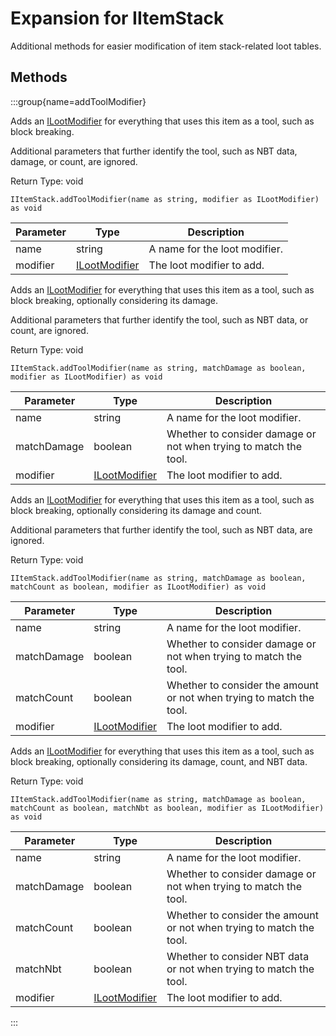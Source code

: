 # Expansion for IItemStack

Additional methods for easier modification of item stack-related loot tables.

## Methods

:::group{name=addToolModifier}

Adds an [ILootModifier](/vanilla/api/loot/modifiers/ILootModifier) for everything that uses this item as a tool, such as block breaking.

 Additional parameters that further identify the tool, such as NBT data, damage, or count, are ignored.

Return Type: void

```zenscript
IItemStack.addToolModifier(name as string, modifier as ILootModifier) as void
```

| Parameter | Type | Description |
|-----------|------|-------------|
| name | string | A name for the loot modifier. |
| modifier | [ILootModifier](/vanilla/api/loot/modifiers/ILootModifier) | The loot modifier to add. |


Adds an [ILootModifier](/vanilla/api/loot/modifiers/ILootModifier) for everything that uses this item as a tool, such as block breaking, optionally
 considering its damage.

 Additional parameters that further identify the tool, such as NBT data, or count, are ignored.

Return Type: void

```zenscript
IItemStack.addToolModifier(name as string, matchDamage as boolean, modifier as ILootModifier) as void
```

| Parameter | Type | Description |
|-----------|------|-------------|
| name | string | A name for the loot modifier. |
| matchDamage | boolean | Whether to consider damage or not when trying to match the tool. |
| modifier | [ILootModifier](/vanilla/api/loot/modifiers/ILootModifier) | The loot modifier to add. |


Adds an [ILootModifier](/vanilla/api/loot/modifiers/ILootModifier) for everything that uses this item as a tool, such as block breaking, optionally
 considering its damage and count.

 Additional parameters that further identify the tool, such as NBT data, are ignored.

Return Type: void

```zenscript
IItemStack.addToolModifier(name as string, matchDamage as boolean, matchCount as boolean, modifier as ILootModifier) as void
```

| Parameter | Type | Description |
|-----------|------|-------------|
| name | string | A name for the loot modifier. |
| matchDamage | boolean | Whether to consider damage or not when trying to match the tool. |
| matchCount | boolean | Whether to consider the amount or not when trying to match the tool. |
| modifier | [ILootModifier](/vanilla/api/loot/modifiers/ILootModifier) | The loot modifier to add. |


Adds an [ILootModifier](/vanilla/api/loot/modifiers/ILootModifier) for everything that uses this item as a tool, such as block breaking, optionally
 considering its damage, count, and NBT data.

Return Type: void

```zenscript
IItemStack.addToolModifier(name as string, matchDamage as boolean, matchCount as boolean, matchNbt as boolean, modifier as ILootModifier) as void
```

| Parameter | Type | Description |
|-----------|------|-------------|
| name | string | A name for the loot modifier. |
| matchDamage | boolean | Whether to consider damage or not when trying to match the tool. |
| matchCount | boolean | Whether to consider the amount or not when trying to match the tool. |
| matchNbt | boolean | Whether to consider NBT data or not when trying to match the tool. |
| modifier | [ILootModifier](/vanilla/api/loot/modifiers/ILootModifier) | The loot modifier to add. |


:::


